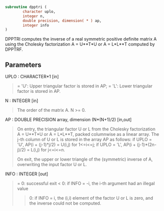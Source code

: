 ```fortran
subroutine dpptri (
        character uplo,
        integer n,
        double precision, dimension( * ) ap,
        integer info
)
```

DPPTRI computes the inverse of a real symmetric positive definite
matrix A using the Cholesky factorization A = U\*\*T\*U or A = L\*L\*\*T
computed by DPPTRF.

## Parameters
UPLO : CHARACTER\*1 [in]
> = 'U':  Upper triangular factor is stored in AP;
> = 'L':  Lower triangular factor is stored in AP.

N : INTEGER [in]
> The order of the matrix A.  N >= 0.

AP : DOUBLE PRECISION array, dimension (N\*(N+1)/2) [in,out]
> On entry, the triangular factor U or L from the Cholesky
> factorization A = U\*\*T\*U or A = L\*L\*\*T, packed columnwise as
> a linear array.  The j-th column of U or L is stored in the
> array AP as follows:
> if UPLO = 'U', AP(i + (j-1)\*j/2) = U(i,j) for 1<=i<=j;
> if UPLO = 'L', AP(i + (j-1)\*(2n-j)/2) = L(i,j) for j<=i<=n.
> 
> On exit, the upper or lower triangle of the (symmetric)
> inverse of A, overwriting the input factor U or L.

INFO : INTEGER [out]
> = 0:  successful exit
> < 0:  if INFO = -i, the i-th argument had an illegal value
> > 0:  if INFO = i, the (i,i) element of the factor U or L is
> zero, and the inverse could not be computed.
